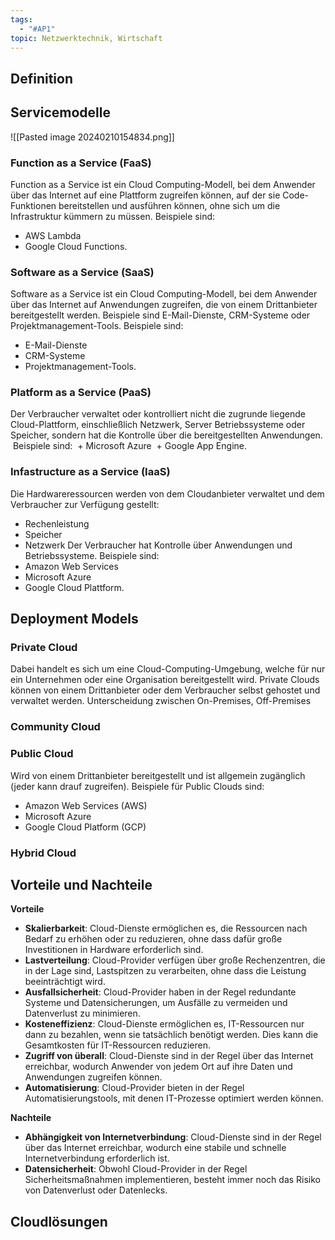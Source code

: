 ```yaml
---
tags:
  - "#AP1"
topic: Netzwerktechnik, Wirtschaft
---
```

## Definition
## Servicemodelle
![[Pasted image 20240210154834.png]]
### Function as a Service (FaaS)
Function as a Service ist ein Cloud Computing-Modell, bei dem Anwender über das Internet auf eine Plattform zugreifen können, auf der sie Code-Funktionen bereitstellen und ausführen können, ohne sich um die Infrastruktur kümmern zu müssen. 
Beispiele sind:
+ AWS Lambda 
+ Google Cloud Functions.
### Software as a Service (SaaS)
Software as a Service ist ein Cloud Computing-Modell, bei dem Anwender über das Internet auf Anwendungen zugreifen, die von einem Drittanbieter bereitgestellt werden. Beispiele sind E-Mail-Dienste, CRM-Systeme oder Projektmanagement-Tools.
Beispiele sind:
+ E-Mail-Dienste
+ CRM-Systeme
+ Projektmanagement-Tools.

### Platform as a Service (PaaS)
Der Verbraucher verwaltet oder kontrolliert nicht die zugrunde liegende Cloud-Plattform, einschließlich Netzwerk, Server Betriebssysteme oder Speicher, sondern hat die Kontrolle über die bereitgestellten Anwendungen.
 Beispiele sind:
 + Microsoft Azure 
 + Google App Engine.

### Infastructure as a Service (IaaS)
Die Hardwareressourcen werden von dem Cloudanbieter verwaltet und dem Verbraucher zur Verfügung gestellt:
+ Rechenleistung
+ Speicher
+ Netzwerk
Der Verbraucher hat Kontrolle über Anwendungen und Betriebssysteme.
Beispiele sind:
+ Amazon Web Services
+ Microsoft Azure 
+ Google Cloud Plattform.

## Deployment Models
### Private Cloud
Dabei handelt es sich um eine Cloud-Computing-Umgebung, welche für nur ein Unternehmen oder eine Organisation bereitgestellt wird. Private Clouds können von einem Drittanbieter oder dem Verbraucher selbst gehostet und verwaltet werden.
Unterscheidung zwischen On-Premises, Off-Premises

### Community Cloud


### Public Cloud
Wird von einem Drittanbieter bereitgestellt und ist allgemein zugänglich (jeder kann drauf zugreifen). 
Beispiele für Public Clouds sind:
+ Amazon Web Services (AWS)
+ Microsoft Azure
+ Google Cloud Platform (GCP)
### Hybrid Cloud


## Vorteile und Nachteile

**Vorteile**
- **Skalierbarkeit**: Cloud-Dienste ermöglichen es, die Ressourcen nach Bedarf zu erhöhen oder zu reduzieren, ohne dass dafür große Investitionen in Hardware erforderlich sind.
- **Lastverteilung**: Cloud-Provider verfügen über große Rechenzentren, die in der Lage sind, Lastspitzen zu verarbeiten, ohne dass die Leistung beeinträchtigt wird.
- **Ausfallsicherheit**: Cloud-Provider haben in der Regel redundante Systeme und Datensicherungen, um Ausfälle zu vermeiden und Datenverlust zu minimieren.
- **Kosteneffizienz**: Cloud-Dienste ermöglichen es, IT-Ressourcen nur dann zu bezahlen, wenn sie tatsächlich benötigt werden. Dies kann die Gesamtkosten für IT-Ressourcen reduzieren.
- **Zugriff von überall**: Cloud-Dienste sind in der Regel über das Internet erreichbar, wodurch Anwender von jedem Ort auf ihre Daten und Anwendungen zugreifen können.
- **Automatisierung**: Cloud-Provider bieten in der Regel Automatisierungstools, mit denen IT-Prozesse optimiert werden können.

**Nachteile**
- **Abhängigkeit von Internetverbindung**: Cloud-Dienste sind in der Regel über das Internet erreichbar, wodurch eine stabile und schnelle Internetverbindung erforderlich ist.
- **Datensicherheit**: Obwohl Cloud-Provider in der Regel Sicherheitsmaßnahmen implementieren, besteht immer noch das Risiko von Datenverlust oder Datenlecks.

## Cloudlösungen

